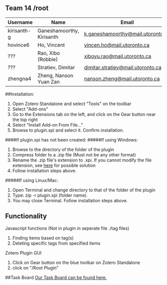 ## Team 14 /root

Username  |Name |Email
----------|-----|---------------------------
kirisanth-g |Ganeshamoorthy, Kirisanth |k.ganeshamoorthy@mail.utoronto.ca
hovince6 |Ho, Vincent |vincen.ho@mail.utoronto.ca
??? |Rao, Xibo (Robbie) |xiboyu.rao@mail.utoronto.ca
??? |Stratiev, Dimitar |dimitar.stratiev@mail.utoronto.ca
zhengna4 |Zheng, Nanson Yuan Zan |nanson.zheng@mail.utoronto.ca

##Installation:
1. Open Zotero Standalone and select "Tools" on the toolbar
2. Select "Add-ons"
3. Go to the Extensions tab on the left, and click on the Gear button near the top right
4. Select "Install Add-on From File..."
5. Browse to plugin.xpi and select it. Confirm installation.

####If plugin.xpi has not been created:
#####If using Windows:
1. Browse to the directory of the folder of the plugin 
2. Compress folder to a .zip file (Must not be any other format)
3. Rename the .zip file's extension to .xpi. If you cannot modify the file extension, see [here](http://windows.microsoft.com/en-ca/windows/show-hide-file-name-extensions#show-hide-file-name-extensions=windows-7) for possible solution
4. Follow installation steps above.

#####If using Linux/Mac:
1. Open Terminal and change directory to that of the folder of the plugin
2. Type: zip -r plugin.xpi (folder name).
3. You may close Terminal. Follow installation steps above.

## Functionality
Javascript functions (Not in plugin in seperate file ./tag files)
 1. Finding items based on tag(s)
 2. Deleting specific tags from specified items 

Zotero Plugin GUI
 1. Click on Gear button on the blue toolbar on Zotero Standalone
 2. click on "/Root Plugin"

##Task Board 
[Our Task Board can be found here.](https://trello.com/b/fvvxm7ym/sprint-1-task-board)